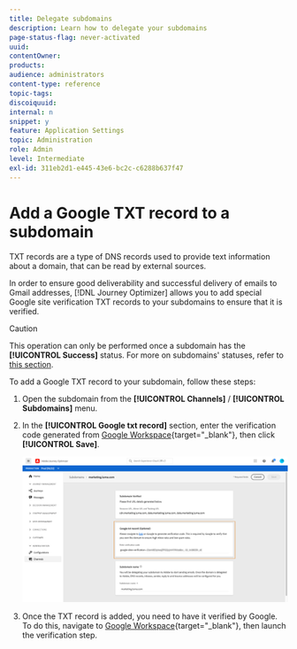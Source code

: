```yaml
---
title: Delegate subdomains
description: Learn how to delegate your subdomains
page-status-flag: never-activated
uuid: 
contentOwner: 
products: 
audience: administrators
content-type: reference
topic-tags: 
discoiquuid: 
internal: n
snippet: y
feature: Application Settings
topic: Administration
role: Admin
level: Intermediate
exl-id: 311eb2d1-e445-43e6-bc2c-c6288b637f47
---
```

# Add a Google TXT record to a subdomain

TXT records are a type of DNS records used to provide text information about a domain, that can be read by external sources.

In order to ensure good deliverability and successful delivery of emails to Gmail addresses, [!DNL Journey Optimizer] allows you to add special Google site verification TXT records to your subdomains to ensure that it is verified.

>[!CAUTION]
>
> This operation can only be performed once a subdomain has the **[!UICONTROL Success]** status. For more on subdomains' statuses, refer to [this section](access-subdomains.md).

To add a Google TXT record to your subdomain, follow these steps:

1. Open the subdomain from the **[!UICONTROL Channels]** / **[!UICONTROL Subdomains]** menu.

1. In the **[!UICONTROL Google txt record]** section, enter the verification code generated from [Google Workspace](https://support.google.com/a/answer/183895){target="_blank"}<!--G Suite Admin tools-->, then click **[!UICONTROL Save]**.

    ![](../assets/subdomain-google-txt.png)
    
1. Once the TXT record is added, you need to have it verified by Google. To do this, navigate to [Google Workspace](https://support.google.com/a/answer/183895){target="_blank"}<!--G Suite Admin tools-->, then launch the verification step.
